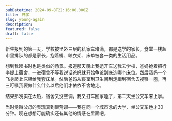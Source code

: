 ```yaml
---
pubDatetime: 2024-09-8T22:16:00.000Z
title: 开学
slug: young-again
description: 
featured: false
draft: false
---
```


新生报到的第一天，学校被里外三层的私家车堵满，都是送学的家长。食堂一楼超市里排队的都是家长，抱着桶、晾衣架、床单被套一类的生活用品。

想到我读书时也是类似的场景。报道那天晚上我姐开车送我去学校，爸妈抢着把行李提上宿舍，一进宿舍不等我说话爸妈就开始争论到底选哪个床位。然后我妈一个飞身爬上床架给我套床单。然后爸妈从寝室到卫生间到走廊到宿舍去视察一圈，再三叮嘱我要做什么什么以后他们才依依不舍地走。

结果那晚实在太热，宿舍又没空调，我又打车回家睡了，第二天坐公交车来上学。

当时觉得父母的表现真到很荒谬——我在同一个城市念的大学，坐公交车也才30分钟。现在想想可能确实还有其他的情感在里面吧。